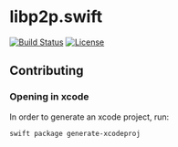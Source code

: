 # libp2p.swift

[![Build Status](https://travis-ci.com/yeeth/libp2p.swift.svg?branch=master)](https://travis-ci.com/yeeth/libp2p.swift) [![License](https://img.shields.io/github/license/yeeth/libp2p.swift.svg)](LICENSE)

## Contributing

### Opening in xcode

In order to generate an xcode project, run:

```
swift package generate-xcodeproj
```
